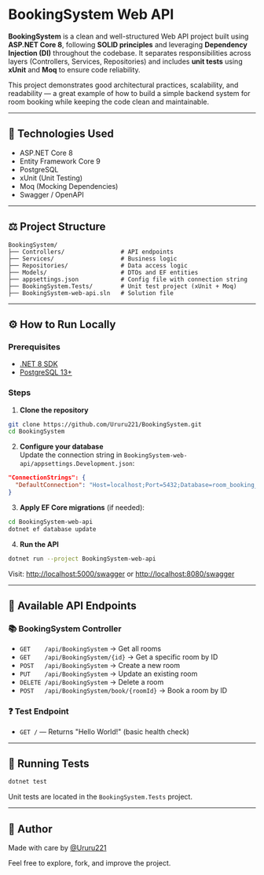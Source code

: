 # BookingSystem Web API

**BookingSystem** is a clean and well-structured Web API project built using **ASP.NET Core 8**, following **SOLID principles** and leveraging **Dependency Injection (DI)** throughout the codebase. It separates responsibilities across layers (Controllers, Services, Repositories) and includes **unit tests** using **xUnit** and **Moq** to ensure code reliability.

This project demonstrates good architectural practices, scalability, and readability — a great example of how to build a simple backend system for room booking while keeping the code clean and maintainable.

---

## 🔧 Technologies Used

- ASP.NET Core 8
- Entity Framework Core 9
- PostgreSQL
- xUnit (Unit Testing)
- Moq (Mocking Dependencies)
- Swagger / OpenAPI

---

## ⚖️ Project Structure

```
BookingSystem/
├── Controllers/                # API endpoints
├── Services/                   # Business logic
├── Repositories/               # Data access logic
├── Models/                     # DTOs and EF entities
├── appsettings.json            # Config file with connection string
├── BookingSystem.Tests/        # Unit test project (xUnit + Moq)
├── BookingSystem-web-api.sln   # Solution file
```

---

## ⚙️ How to Run Locally

### Prerequisites
- [.NET 8 SDK](https://dotnet.microsoft.com/en-us/download)
- [PostgreSQL 13+](https://www.postgresql.org/download/)

### Steps

1. **Clone the repository**
```bash
git clone https://github.com/Ururu221/BookingSystem.git
cd BookingSystem
```

2. **Configure your database**  
Update the connection string in `BookingSystem-web-api/appsettings.Development.json`:

```json
"ConnectionStrings": {
  "DefaultConnection": "Host=localhost;Port=5432;Database=room_booking_system;Username=postgres;Password=your_password"
}
```

3. **Apply EF Core migrations** (if needed):
```bash
cd BookingSystem-web-api
dotnet ef database update
```

4. **Run the API**
```bash
dotnet run --project BookingSystem-web-api
```

Visit: [http://localhost:5000/swagger](http://localhost:5000/swagger) or [http://localhost:8080/swagger](http://localhost:8080/swagger)

---

## 📃 Available API Endpoints

### 📚 BookingSystem Controller

- `GET    /api/BookingSystem`              → Get all rooms
- `GET    /api/BookingSystem/{id}`         → Get a specific room by ID
- `POST   /api/BookingSystem`              → Create a new room
- `PUT    /api/BookingSystem`              → Update an existing room
- `DELETE /api/BookingSystem`              → Delete a room
- `POST   /api/BookingSystem/book/{roomId}` → Book a room by ID

### ❓ Test Endpoint
- `GET /` — Returns "Hello World!" (basic health check)

---

## 🔮 Running Tests

```bash
dotnet test
```
Unit tests are located in the `BookingSystem.Tests` project.

---

## 👥 Author

Made with care by [@Ururu221](https://github.com/Ururu221)

Feel free to explore, fork, and improve the project.

